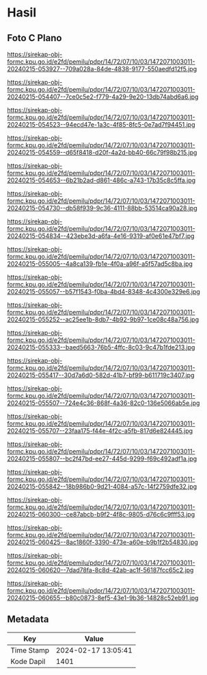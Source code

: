 # Hasil

## Foto C Plano

https://sirekap-obj-formc.kpu.go.id/e2fd/pemilu/pdpr/14/72/07/10/03/1472071003011-20240215-053927--709a028a-84de-4838-9177-550aedfd12f5.jpg

https://sirekap-obj-formc.kpu.go.id/e2fd/pemilu/pdpr/14/72/07/10/03/1472071003011-20240215-054407--7ce0c5e2-f779-4a29-9e20-13db74abd6a6.jpg

https://sirekap-obj-formc.kpu.go.id/e2fd/pemilu/pdpr/14/72/07/10/03/1472071003011-20240215-054523--94ecd47e-1a3c-4f85-8fc5-0e7ad7f94451.jpg

https://sirekap-obj-formc.kpu.go.id/e2fd/pemilu/pdpr/14/72/07/10/03/1472071003011-20240215-054559--d65f8418-d20f-4a2d-bb40-66c79f98b215.jpg

https://sirekap-obj-formc.kpu.go.id/e2fd/pemilu/pdpr/14/72/07/10/03/1472071003011-20240215-054653--6b21b2ad-d861-486c-a743-17b35c8c5ffa.jpg

https://sirekap-obj-formc.kpu.go.id/e2fd/pemilu/pdpr/14/72/07/10/03/1472071003011-20240215-054730--db58f939-9c36-4111-88bb-53514ca90a28.jpg

https://sirekap-obj-formc.kpu.go.id/e2fd/pemilu/pdpr/14/72/07/10/03/1472071003011-20240215-054834--423ebe3d-a6fa-4e16-9319-af0e61e47bf7.jpg

https://sirekap-obj-formc.kpu.go.id/e2fd/pemilu/pdpr/14/72/07/10/03/1472071003011-20240215-055005--4a8ca139-fb1e-4f0a-a96f-a5f57ad5c8ba.jpg

https://sirekap-obj-formc.kpu.go.id/e2fd/pemilu/pdpr/14/72/07/10/03/1472071003011-20240215-055057--b57f1543-f0ba-4bd4-8348-4c4300e329e6.jpg

https://sirekap-obj-formc.kpu.go.id/e2fd/pemilu/pdpr/14/72/07/10/03/1472071003011-20240215-055252--ac25ee1b-8db7-4b92-9b97-1ce08c48a756.jpg

https://sirekap-obj-formc.kpu.go.id/e2fd/pemilu/pdpr/14/72/07/10/03/1472071003011-20240215-055333--baed5663-76b5-4ffc-8c03-9c47b1fde213.jpg

https://sirekap-obj-formc.kpu.go.id/e2fd/pemilu/pdpr/14/72/07/10/03/1472071003011-20240215-055417--30d7a6d0-582d-41b7-bf99-b611719c3407.jpg

https://sirekap-obj-formc.kpu.go.id/e2fd/pemilu/pdpr/14/72/07/10/03/1472071003011-20240215-055507--724e4c36-868f-4a36-82c0-136e5066ab5e.jpg

https://sirekap-obj-formc.kpu.go.id/e2fd/pemilu/pdpr/14/72/07/10/03/1472071003011-20240215-055707--23faa175-f44e-4f2c-a5fb-817d6e824445.jpg

https://sirekap-obj-formc.kpu.go.id/e2fd/pemilu/pdpr/14/72/07/10/03/1472071003011-20240215-055807--bc2f47bd-ee27-445d-9299-f69c492adf1a.jpg

https://sirekap-obj-formc.kpu.go.id/e2fd/pemilu/pdpr/14/72/07/10/03/1472071003011-20240215-055842--18b986b0-9d21-4084-a57c-14f2759dfe32.jpg

https://sirekap-obj-formc.kpu.go.id/e2fd/pemilu/pdpr/14/72/07/10/03/1472071003011-20240215-060300--ce87abcb-b9f2-4f8c-9805-d76c6c9fff53.jpg

https://sirekap-obj-formc.kpu.go.id/e2fd/pemilu/pdpr/14/72/07/10/03/1472071003011-20240215-060425--8ac1860f-3390-473e-a60e-b9b1f2b54830.jpg

https://sirekap-obj-formc.kpu.go.id/e2fd/pemilu/pdpr/14/72/07/10/03/1472071003011-20240215-060620--7dad78fa-8c8d-42ab-ac1f-56187fcc65c2.jpg

https://sirekap-obj-formc.kpu.go.id/e2fd/pemilu/pdpr/14/72/07/10/03/1472071003011-20240215-060655--b80c0873-8ef5-43e1-9b36-14828c52eb91.jpg


## Metadata

| Key        | Value               |
| ---------- | ------------------- |
| Time Stamp | 2024-02-17 13:05:41 |
| Kode Dapil | 1401                |




